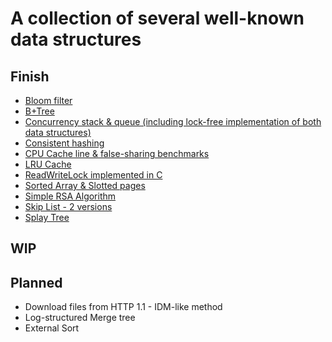 # A collection of several well-known data structures

## Finish

- [Bloom filter](bloom/README.md)
- [B+Tree](tree/btree/README.md)
- [Concurrency stack & queue (including lock-free implementation of both data structures)](concurrency/README.md)
- [Consistent hashing](hashing/README.md)
- [CPU Cache line & false-sharing benchmarks](cpu/README.md)
- [LRU Cache](https://leetcode.com/problems/lru-cache/)
- [ReadWriteLock implemented in C](rwlock/README.md)
- [Sorted Array & Slotted pages](blockds/README.md)
- [Simple RSA Algorithm](rsa/rsa.go)
- [Skip List - 2 versions](skiplist/README.md)
- [Splay Tree](tree/splaytree/README.md)

## WIP

## Planned

- Download files from HTTP 1.1 - IDM-like method
- Log-structured Merge tree
- External Sort

